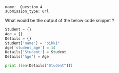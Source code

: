 ﻿```ngMeta
name:  Question 4
submission_type: url
```

What would be the output of the below code snippet ?


```python
Student = {}
Age = {}
Details = {}
Student['name'] = "bikki"
Age['student_age'] = 14
Details['Student'] = Student
Details['Age'] = Age

print (len(Details["Student"])) 

 ```

